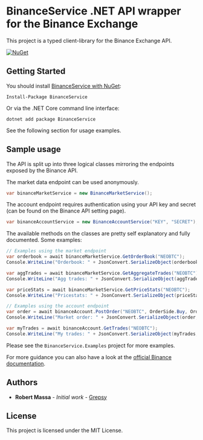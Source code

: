 # BinanceService .NET API wrapper for the Binance Exchange

This project is a typed client-library for the Binance Exchange API.

[![NuGet](https://img.shields.io/nuget/v/binanceservice.svg)](https://www.nuget.org/packages/BinanceService)

## Getting Started

You should install [BinanceService with NuGet](https://www.nuget.org/packages/BinanceService):

    Install-Package BinanceService
    
Or via the .NET Core command line interface:

    dotnet add package BinanceService
    
See the following section for usage examples.

## Sample usage

The API is split up into three logical classes mirroring the endpoints exposed by the Binance API. 

The market data endpoint can be used anonymously.

```csharp
var binanceMarketService = new BinanceMarketService();
```

The account endpoint requires authentication using your API key and secret (can be found on the Binance API setting page).

```csharp
var binanceAccountService = new BinanceAccountService("KEY", "SECRET");
```

The available methods on the classes are pretty self explanatory and fully documented. Some examples:

```csharp
// Examples using the market endpoint
var orderbook = await binanceMarketService.GetOrderBook("NEOBTC");
Console.WriteLine("Orderbook: " + JsonConvert.SerializeObject(orderbook, Formatting.Indented));

var aggTrades = await binanceMarketService.GetAggregateTrades("NEOBTC");
Console.WriteLine("Agg trades: " + JsonConvert.SerializeObject(aggTrades, Formatting.Indented));

var priceStats = await binanceMarketService.GetPriceStats("NEOBTC");
Console.WriteLine("Pricestats: " + JsonConvert.SerializeObject(priceStats, Formatting.Indented));

// Examples using the account endpoint
var order = await binanceAccount.PostOrder("NEOBTC", OrderSide.Buy, OrderType.Market, TimeInForce.ImmediateOrCancel, 0.10m, 1, test: true);
Console.WriteLine("Market order: " + JsonConvert.SerializeObject(order, Formatting.Indented));

var myTrades = await binanceAccount.GetTrades("NEOBTC");
Console.WriteLine("My trades: " + JsonConvert.SerializeObject(myTrades, Formatting.Indented));
```

Please see the `BinanceService.Examples` project for more examples.

For more guidance you can also have a look at the [official Binance documentation](https://www.binance.com/restapipub.html).

## Authors

* **Robert Massa** - *Initial work* - [Grepsy](https://github.com/Grepsy)

## License

This project is licensed under the MIT License.